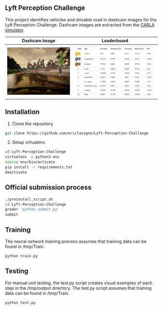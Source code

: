 ## Lyft Perception Challenge

This project identifies vehicles and drivable road in dashcam images for the
Lyft Perception Challenge.
Dashcam images are extracted from the [CARLA simulator](http://carla.org/).

| Dashcam Image | Leaderboard |
|:-------------:|:-----------:|
| ![dashcam picture](https://github.com/ericlavigne/Lyft-Perception-Challenge/raw/master/images/923.png) | ![leaderboard](https://github.com/ericlavigne/Lyft-Perception-Challenge/raw/master/images/leaderboard.png) |

Installation
---

1. Clone the repository

```sh
git clone https://github.com/ericlavigne/Lyft-Perception-Challenge
```

2. Setup virtualenv.

```sh
cd Lyft-Perception-Challenge
virtualenv -p python3 env
source env/bin/activate
pip install -r requirements.txt
deactivate
```

Official submission process
---

```sh
./preinstall_script.sh
cd Lyft-Perception-Challenge
grader 'python submit.py'
submit
```

Training
---

The neural network training process assumes that training data can be found
in /tmp/Train.

```sh
python train.py
```

Testing
---

For manual unit testing, the test.py script creates visual examples of each step
in the /tmp/output directory. The test.py script assumes that training data can
be found in /tmp/Train.

```sh
python test.py
```
